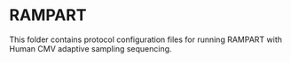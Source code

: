 # RAMPART

This folder contains protocol configuration files for running RAMPART with Human CMV adaptive sampling sequencing.
